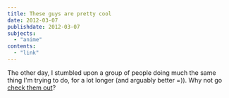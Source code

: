 ```yaml
---
title: These guys are pretty cool
date: 2012-03-07
publishdate: 2012-03-07
subjects:
  - "anime"
contents:
  - "link"
---
```


The other day, I stumbled upon a group of people doing much the same thing I'm
trying to do, for a lot longer (and arguably better =)).  Why not go
<a href="https://altairandvega.wordpress.com/">check them out</a>?
